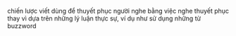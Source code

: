 chiến lược viết dùng để thuyết phục người nghe bằng việc nghe thuyết phục thay vì dựa trên những lý luận thực sự, ví dụ như sử dụng những từ buzzword